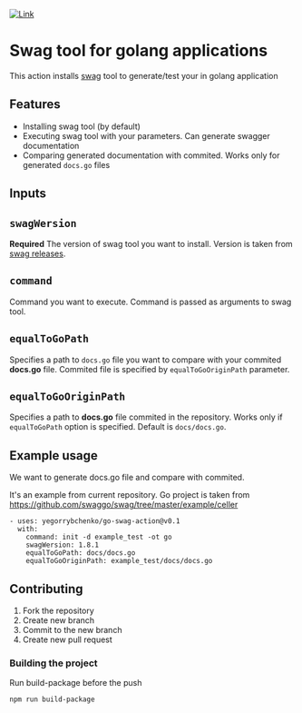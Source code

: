 [![Link](https://github.com/yegorrybchenko/go-swag-action/workflows/build-test/badge.svg?branch=main "Actions status")](https://github.com/yegorrybchenko/go-swag-action/actions)

# Swag tool for golang applications

This action installs [swag](https://github.com/swaggo/swag) tool to generate/test your in golang application

## Features

- Installing swag tool (by default)
- Executing swag tool with your parameters. Can generate swagger documentation
- Comparing generated documentation with commited. Works only for generated `docs.go` files

## Inputs

## `swagWersion`

**Required** The version of swag tool you want to install. Version is taken from [swag releases](https://github.com/swaggo/swag/releases).

## `command`

Command you want to execute. Command is passed as arguments to swag tool.

## `equalToGoPath`

Specifies a path to `docs.go` file you want to compare with your commited **docs.go** file. Commited file is specified by `equalToGoOriginPath` parameter.

## `equalToGoOriginPath`

Specifies a path to **docs.go** file commited in the repository. Works only if `equalToGoPath` option is specified. Default is `docs/docs.go`.

## Example usage

We want to generate docs.go file and compare with commited.

It's an example from current repository. Go project is taken from <https://github.com/swaggo/swag/tree/master/example/celler>

```text
- uses: yegorrybchenko/go-swag-action@v0.1
  with:
    command: init -d example_test -ot go
    swagWersion: 1.8.1
    equalToGoPath: docs/docs.go
    equalToGoOriginPath: example_test/docs/docs.go
```

## Contributing

1. Fork the repository
2. Create new branch
3. Commit to the new branch
4. Create new pull request

### Building the project

Run build-package before the push

```bash
npm run build-package
```

